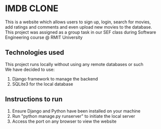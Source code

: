 # IMDB CLONE
This is a website which allows users to sign up, login, search for movies, add ratings and comments and even upload new movies to the database.
This project was assigned as a group task in our SEF class during Software Engineering course @ RMIT University

## Technologies used
This project runs locally without using any remote databases or such  
We have decided to use:  
1) Django framework to manage the backend
2) SQLite3 for the local database

## Instructions to run
1) Ensure Django and Python have been installed on your machine
2) Run "python manage.py runserver" to initiate the local server
3) Access the port on any browser to view the website 
